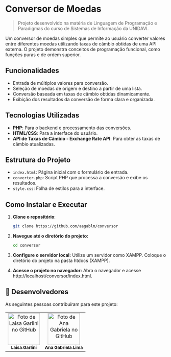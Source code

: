 # Conversor de Moedas
> Projeto desenvolvido na matéria de Linguagem de Programação e Paradigmas do curso de Sistemas de Informação da UNIDAVI.

Um conversor de moedas simples que permite ao usuário converter valores entre diferentes moedas utilizando taxas de câmbio obtidas de uma API externa. O projeto demonstra conceitos de programação funcional, como funções puras e de ordem superior.

## Funcionalidades

- Entrada de múltiplos valores para conversão.
- Seleção de moedas de origem e destino a partir de uma lista.
- Conversão baseada em taxas de câmbio obtidas dinamicamente.
- Exibição dos resultados da conversão de forma clara e organizada.

## Tecnologias Utilizadas

- **PHP**: Para o backend e processamento das conversões.
- **HTML/CSS**: Para a interface do usuário.
- **API de Taxas de Câmbio - Exchange Rate API**: Para obter as taxas de câmbio atualizadas.

## Estrutura do Projeto

- `index.html`: Página inicial com o formulário de entrada.
- `converter.php`: Script PHP que processa a conversão e exibe os resultados.
- `style.css`: Folha de estilos para a interface.

## Como Instalar e Executar

1. **Clone o repositório**:
   ```bash
   git clone https://github.com/aagablm/conversor
2. **Navegue até o diretório do projeto:**
   ```bash
   cd conversor

4. **Configure o servidor local:**
Utilize um servidor como XAMPP.
Coloque o diretório do projeto na pasta htdocs (XAMPP).

5. **Acesse o projeto no navegador:**
Abra o navegador e acesse http://localhost/conversor/index.html.
   
## 🤝 Desenvolvedores

As seguintes pessoas contribuíram para este projeto:

<table>
  <tr>
    <td align="center">
      <a href="https://github.com/LaisaGarlini" title="Laisa Garlini">
        <img src="https://avatars.githubusercontent.com/u/128845740?v=4" width="100px;" alt="Foto de Laisa Garlini no GitHub"/><br>
        <sub>
          <b>Laisa Garlini</b>
        </sub>
      </a>
    </td>
    <td align="center">
      <a href="https://github.com/aagablm" title="Ana Gabriela Lima">
        <img src="https://avatars.githubusercontent.com/u/97294208?v=4" width="100px;" alt="Foto de Ana Gabriela no GitHub"/><br>
        <sub>
          <b>Ana Gabriela Lima</b>
        </sub>
      </a>
    </td>
